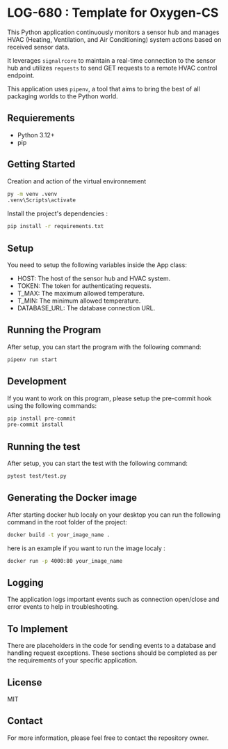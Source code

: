 # LOG-680 : Template for Oxygen-CS

This Python application continuously monitors a sensor hub and manages HVAC (Heating, Ventilation, and Air Conditioning) system actions based on received sensor data.

It leverages `signalrcore` to maintain a real-time connection to the sensor hub and utilizes `requests` to send GET requests to a remote HVAC control endpoint.

This application uses `pipenv`, a tool that aims to bring the best of all packaging worlds to the Python world.

## Requierements

- Python 3.12+
- pip

## Getting Started
Creation and action of the virtual environnement

```bash
py -m venv .venv
.venv\Scripts\activate
```

Install the project's dependencies :

```bash
pip install -r requirements.txt
```

## Setup

You need to setup the following variables inside the App class:

- HOST: The host of the sensor hub and HVAC system.
- TOKEN: The token for authenticating requests.
- T_MAX: The maximum allowed temperature.
- T_MIN: The minimum allowed temperature.
- DATABASE_URL: The database connection URL.

## Running the Program

After setup, you can start the program with the following command:

```bash
pipenv run start
```

## Development

If you want to work on this program, please setup the pre-commit hook using the following commands:

```bash
pip install pre-commit
pre-commit install
```

## Running the test

After setup, you can start the test with the following command:

```bash
pytest test/test.py
```

## Generating the Docker image

After starting docker hub localy on your desktop you can run the following command in the root folder of the project:

```bash
docker build -t your_image_name .
```

here is an example if you want to run the image localy : 

```bash
docker run -p 4000:80 your_image_name
```

## Logging

The application logs important events such as connection open/close and error events to help in troubleshooting.

## To Implement

There are placeholders in the code for sending events to a database and handling request exceptions. These sections should be completed as per the requirements of your specific application.

## License

MIT

## Contact

For more information, please feel free to contact the repository owner.

